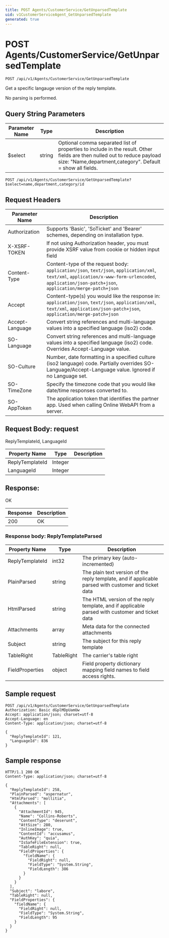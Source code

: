 ```yaml
---
title: POST Agents/CustomerService/GetUnparsedTemplate
uid: v1CustomerServiceAgent_GetUnparsedTemplate
generated: true
---
```


# POST Agents/CustomerService/GetUnparsedTemplate

```http
POST /api/v1/Agents/CustomerService/GetUnparsedTemplate
```

Get a specific langauge version of the reply template.


No parsing is performed.






## Query String Parameters

| Parameter Name | Type |  Description |
|----------------|------|--------------|
| $select | string |  Optional comma separated list of properties to include in the result. Other fields are then nulled out to reduce payload size: "Name,department,category". Default = show all fields. |

```http
POST /api/v1/Agents/CustomerService/GetUnparsedTemplate?$select=name,department,category/id
```


## Request Headers

| Parameter Name | Description |
|----------------|-------------|
| Authorization  | Supports 'Basic', 'SoTicket' and 'Bearer' schemes, depending on installation type. |
| X-XSRF-TOKEN   | If not using Authorization header, you must provide XSRF value from cookie or hidden input field |
| Content-Type | Content-type of the request body: `application/json`, `text/json`, `application/xml`, `text/xml`, `application/x-www-form-urlencoded`, `application/json-patch+json`, `application/merge-patch+json` |
| Accept         | Content-type(s) you would like the response in: `application/json`, `text/json`, `application/xml`, `text/xml`, `application/json-patch+json`, `application/merge-patch+json` |
| Accept-Language | Convert string references and multi-language values into a specified language (iso2) code. |
| SO-Language | Convert string references and multi-language values into a specified language (iso2) code. Overrides Accept-Language value. |
| SO-Culture | Number, date formatting in a specified culture (iso2 language) code. Partially overrides SO-Language/Accept-Language value. Ignored if no Language set. |
| SO-TimeZone | Specify the timezone code that you would like date/time responses converted to. |
| SO-AppToken | The application token that identifies the partner app. Used when calling Online WebAPI from a server. |

## Request Body: request 

ReplyTemplateId, LanguageId 

| Property Name | Type |  Description |
|----------------|------|--------------|
| ReplyTemplateId | Integer |  |
| LanguageId | Integer |  |

## Response:

OK

| Response | Description |
|----------------|-------------|
| 200 | OK |

### Response body: ReplyTemplateParsed

| Property Name | Type |  Description |
|----------------|------|--------------|
| ReplyTemplateId | int32 | The primary key (auto-incremented) |
| PlainParsed | string | The plain text version of the reply template, and if applicable parsed with customer and ticket data |
| HtmlParsed | string | The HTML version of the reply template, and if applicable parsed with customer and ticket data |
| Attachments | array | Meta data for the connected attachments |
| Subject | string | The subject for this reply template |
| TableRight | TableRight | The carrier's table right |
| FieldProperties | object | Field property dictionary mapping field names to field access rights. |

## Sample request

```http!
POST /api/v1/Agents/CustomerService/GetUnparsedTemplate
Authorization: Basic dGplMDpUamUw
Accept: application/json; charset=utf-8
Accept-Language: en
Content-Type: application/json; charset=utf-8

{
  "ReplyTemplateId": 121,
  "LanguageId": 836
}
```

## Sample response

```http_
HTTP/1.1 200 OK
Content-Type: application/json; charset=utf-8

{
  "ReplyTemplateId": 258,
  "PlainParsed": "aspernatur",
  "HtmlParsed": "mollitia",
  "Attachments": [
    {
      "AttachmentId": 945,
      "Name": "Collins-Roberts",
      "ContentType": "deserunt",
      "AttSize": 280,
      "InlineImage": true,
      "ContentId": "accusamus",
      "AuthKey": "quia",
      "IsSafeFileExtension": true,
      "TableRight": null,
      "FieldProperties": {
        "fieldName": {
          "FieldRight": null,
          "FieldType": "System.String",
          "FieldLength": 386
        }
      }
    }
  ],
  "Subject": "labore",
  "TableRight": null,
  "FieldProperties": {
    "fieldName": {
      "FieldRight": null,
      "FieldType": "System.String",
      "FieldLength": 95
    }
  }
}
```